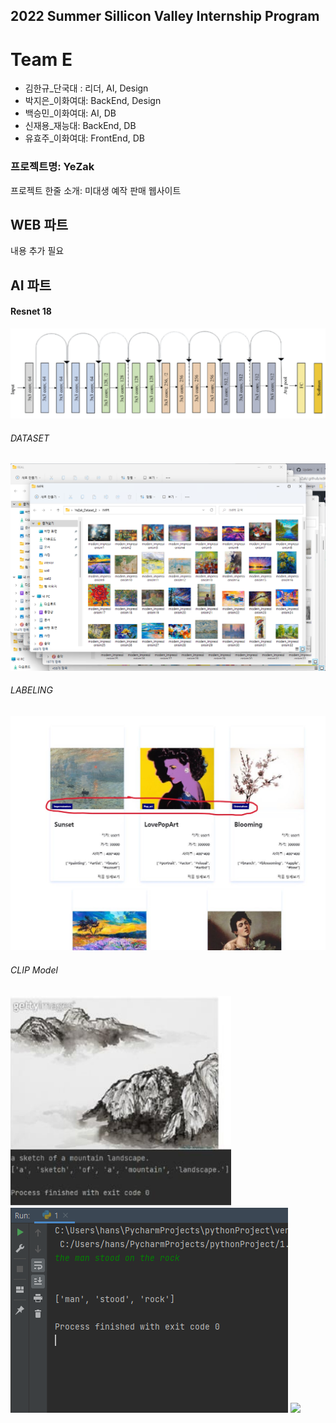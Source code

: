 ## 2022 Summer Sillicon Valley Internship Program

# Team E
- 김한규_단국대 : 리더, AI, Design
- 박지은_이화여대: BackEnd, Design
- 백승민_이화여대: AI, DB
- 신재용_재능대: BackEnd, DB
- 유효주_이화여대: FrontEnd, DB

### 프로젝트명: YeZak
프로젝트 한줄 소개: 미대생 예작 판매 웹사이트

## WEB 파트
내용 추가 필요

## AI 파트

#### Resnet 18

<td><img src="/profile/image/7.png" ></td>

###### DATASET

<td><img src="/profile/image/8.png" ></td>

###### LABELING

<td><img src="/profile/image/labeling.JPG" ></td>

<!-- ![This is an image](https://s3.us-west-2.amazonaws.com/secure.notion-static.com/b5b8ac07-9ea8-47c7-9db3-182adc0c2a24/Untitled.png?X-Amz-Algorithm=AWS4-HMAC-SHA256&X-Amz-Content-Sha256=UNSIGNED-PAYLOAD&X-Amz-Credential=AKIAT73L2G45EIPT3X45%2F20220728%2Fus-west-2%2Fs3%2Faws4_request&X-Amz-Date=20220728T041002Z&X-Amz-Expires=86400&X-Amz-Signature=380999e2f6c7399225af2792c85408750e87463599f04c4a6010114f5c590358&X-Amz-SignedHeaders=host&response-content-disposition=filename%20%3D"Untitled.png"&x-id=GetObject) -->
###### CLIP Model

<td><img src="/profile/image/1.png" ></td>
<td><img src="/profile/image/2.png" ></td>
<td><img src="/profile/image/keyword.png" ></td>

<!--

**Here are some ideas to get you started:**

🙋‍♀️ A short introduction - what is your organization all about?
🌈 Contribution guidelines - how can the community get involved?
👩‍💻 Useful resources - where can the community find your docs? Is there anything else the community should know?
🍿 Fun facts - what does your team eat for breakfast?
🧙 Remember, you can do mighty things with the power of [Markdown](https://docs.github.com/github/writing-on-github/getting-started-with-writing-and-formatting-on-github/basic-writing-and-formatting-syntax)
-->
